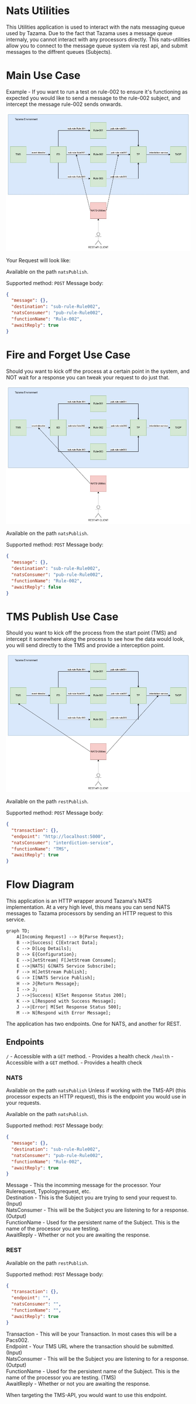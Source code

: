 <!-- SPDX-License-Identifier: Apache-2.0 -->

# Nats Utilities

This Utilities application is used to interact with the nats messaging queue used by Tazama. Due to the fact that Tazama uses a message queue internaly, you cannot interact with any processors directly. This nats-utilities allow you to connect to the message queue system via rest api, and submit messages to the diffrent queues (Subjects).

# Main Use Case

Example - If you want to run a test on rule-002 to ensure it's functioning as expected you would like to send a message to the rule-002 subject, and intercept the message rule-002 sends onwards.

![alt text](images/NormalUseCase.jpg)

Your Request will look like:

Available on the path `natsPublish`.

Supported method: `POST`
Message body:

```json
{
  "message": {},
  "destination": "sub-rule-Rule002",
  "natsConsumer": "pub-rule-Rule002",
  "functionName": "Rule-002",
  "awaitReply": true
}
```

# Fire and Forget Use Case

Should you want to kick off the process at a certain point in the system, and NOT wait for a response you can tweak your request to do just that.

![alt text](images/NoWaitUseCase.jpg)

Available on the path `natsPublish`.

Supported method: `POST`
Message body:

```json
{
  "message": {},
  "destination": "sub-rule-Rule002",
  "natsConsumer": "pub-rule-Rule002",
  "functionName": "Rule-002",
  "awaitReply": false
}
```

# TMS Publish Use Case

Should you want to kick off the process from the start point (TMS) and intercept it somewhere along the process to see how the data would look, you will send directly to the TMS and provide a interception point.

![alt text](images/TmsUseCase.jpg)

Available on the path `restPublish`.

Supported method: `POST`
Message body:

```json
{
  "transaction": {},
  "endpoint": "http://localhost:5000",
  "natsConsumer": "interdiction-service",
  "functionName": "TMS",
  "awaitReply": true
}
```

# Flow Diagram

This application is an HTTP wrapper around Tazama's NATS implementation. At a very high level, this means you can send NATS messages to Tazama processors by sending an HTTP request to this service.

```mermaid
graph TD;
    A[Incoming Request] --> B{Parse Request};
    B -->|Success| C[Extract Data];
    C --> D[Log Details];
    D --> E{Configuration};
    E -->|JetStream| F[JetStream Consume];
    E -->|NATS| G[NATS Service Subscribe];
    F --> H[JetStream Publish];
    G --> I[NATS Service Publish];
    H --> J{Return Message};
    I --> J;
    J -->|Success| K[Set Response Status 200];
    K --> L[Respond with Success Message];
    J -->|Error| M[Set Response Status 500];
    M --> N[Respond with Error Message];
```

The application has two endpoints. One for NATS, and another for REST.

## Endpoints

`/` - Accessible with a `GET` method. - Provides a health check
`/health` - Accessible with a `GET` method. - Provides a health check

### NATS

Available on the path `natsPublish`
Unless if working with the TMS-API (this processor expects an HTTP request), this is the endpoint you would use in your requests.

Available on the path `natsPublish`.

Supported method: `POST`
Message body:

```json
{
  "message": {},
  "destination": "sub-rule-Rule002",
  "natsConsumer": "pub-rule-Rule002",
  "functionName": "Rule-002",
  "awaitReply": true
}
```

Message - This the incomming message for the processor. Your Rulerequest, Typologyrequest, etc.  
Destination - This is the Subject you are trying to send your request to. (Input)  
NatsConsumer - This will be the Subject you are listening to for a response. (Output)  
FunctionName - Used for the persistent name of the Subject. This is the name of the processor you are testing.  
AwaitReply - Whether or not you are awaiting the response.

### REST

Available on the path `restPublish`.

Supported method: `POST`
Message body:

```json
{
  "transaction": {},
  "endpoint": "",
  "natsConsumer": "",
  "functionName": "",
  "awaitReply": true
}
```

Transaction - This will be your Transaction. In most cases this will be a Pacs002.  
Endpoint - Your TMS URL where the transaction should be submitted. (Input)  
NatsConsumer - This will be the Subject you are listening to for a response. (Output)  
FunctionName - Used for the persistent name of the Subject. This is the name of the processor you are testing. (TMS)  
AwaitReply - Whether or not you are awaiting the response.

When targeting the TMS-API, you would want to use this endpoint.
